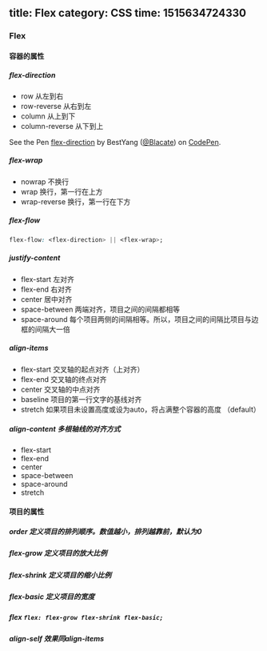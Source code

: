title: Flex
category: CSS
time: 1515634724330
---
### Flex

#### 容器的属性

##### flex-direction

+ row 从左到右
+ row-reverse 从右到左
+ column 从上到下
+ column-reverse 从下到上

<p data-height="265" data-theme-id="0" data-slug-hash="vpRQZE" data-default-tab="html,result" data-user="Blacate" data-embed-version="2" data-pen-title="flex-direction" class="codepen">See the Pen <a href="https://codepen.io/Blacate/pen/vpRQZE/">flex-direction</a> by BestYang (<a href="https://codepen.io/Blacate">@Blacate</a>) on <a href="https://codepen.io">CodePen</a>.</p>
<script async src="https://production-assets.codepen.io/assets/embed/ei.js"></script>

##### flex-wrap

+ nowrap 不换行
+ wrap 换行，第一行在上方
+ wrap-reverse 换行，第一行在下方

##### flex-flow

```css
flex-flow: <flex-direction> || <flex-wrap>;
```

##### justify-content

+ flex-start 左对齐
+ flex-end 右对齐
+ center 居中对齐
+ space-between 两端对齐，项目之间的间隔都相等
+ space-around 每个项目两侧的间隔相等。所以，项目之间的间隔比项目与边框的间隔大一倍

##### align-items

+ flex-start 交叉轴的起点对齐（上对齐）
+ flex-end 交叉轴的终点对齐
+ center 交叉轴的中点对齐
+ baseline 项目的第一行文字的基线对齐
+ stretch 如果项目未设置高度或设为auto，将占满整个容器的高度 （default）

##### align-content 多根轴线的对齐方式

+ flex-start
+ flex-end
+ center
+ space-between
+ space-around
+ stretch

#### 项目的属性

##### order 定义项目的排列顺序。数值越小，排列越靠前，默认为0

##### flex-grow 定义项目的放大比例 

##### flex-shrink 定义项目的缩小比例

##### flex-basic 定义项目的宽度

##### flex `flex: flex-grow flex-shrink flex-basic;` 

##### align-self 效果同align-items
